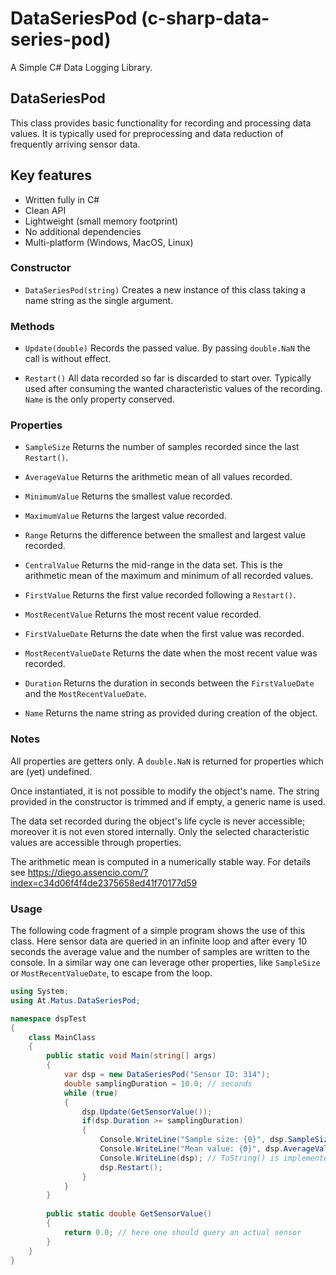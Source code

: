 DataSeriesPod (c-sharp-data-series-pod)
=======================================

A Simple C# Data Logging Library.

## DataSeriesPod
This class provides basic functionality for recording and processing data values. It is typically used for preprocessing and data reduction of frequently arriving sensor data. 

## Key features

* Written fully in C#
* Clean API
* Lightweight (small memory footprint)
* No additional dependencies
* Multi-platform (Windows, MacOS, Linux) 

### Constructor

* `DataSeriesPod(string)`
  Creates a new instance of this class taking a name string as the single argument.

### Methods

* `Update(double)`
  Records the passed value. By passing `double.NaN` the call is without effect. 
  
* `Restart()`
  All data recorded so far is discarded to start over. Typically used after consuming the wanted characteristic values of the recording. `Name` is the only property conserved.

### Properties

* `SampleSize`
  Returns the number of samples recorded since the last `Restart()`.

* `AverageValue`
  Returns the arithmetic mean of all values recorded.

* `MinimumValue`
  Returns the smallest value recorded.

* `MaximumValue`
  Returns the largest value recorded.

* `Range`
  Returns the difference between the smallest and largest value recorded.

* `CentralValue`
  Returns the mid-range in the data set. This is the arithmetic mean of the maximum and minimum of all recorded values.

* `FirstValue`
  Returns the first value recorded following a `Restart()`.

* `MostRecentValue`
  Returns the most recent value recorded.

* `FirstValueDate`
  Returns the date when the first value was recorded.

* `MostRecentValueDate`
  Returns the date when the most recent value was recorded.

* `Duration`
  Returns the duration in seconds between the `FirstValueDate` and the `MostRecentValueDate`.

* `Name`
  Returns the name string as provided during creation of the object.

### Notes

All properties are getters only. A `double.NaN` is returned for properties which are (yet) undefined.

Once instantiated, it is not possible to modify the object's name. 
The string provided in the constructor is trimmed and if empty, a generic name is used. 

The data set recorded during the object's life cycle is never accessible; moreover it is not even stored internally. Only the selected characteristic values are accessible through properties.

The arithmetic mean is computed in a numerically stable way. For details see https://diego.assencio.com/?index=c34d06f4f4de2375658ed41f70177d59

### Usage

The following code fragment of a simple program shows the use of this class.
Here sensor data are queried in an infinite loop and after every 10 seconds the average 
value and the number of samples are written to the console. 
In a similar way one can leverage other properties, like `SampleSize` or 
`MostRecentValueDate`, to escape from the loop. 

```cs
using System;
using At.Matus.DataSeriesPod;

namespace dspTest
{
    class MainClass
    {
        public static void Main(string[] args)
        {
            var dsp = new DataSeriesPod("Sensor ID: 314");
            double samplingDuration = 10.0; // seconds
            while (true)
            {
                dsp.Update(GetSensorValue());
                if(dsp.Duration >= samplingDuration)
                {
                    Console.WriteLine("Sample size: {0}", dsp.SampleSize);
                    Console.WriteLine("Mean value: {0}", dsp.AverageValue);
                    Console.WriteLine(dsp); // ToString() is implemented also
                    dsp.Restart();
                }
            }
        }
        
        public static double GetSensorValue()
        {
            return 0.0; // here one should query an actual sensor
        }
    }
}
```

